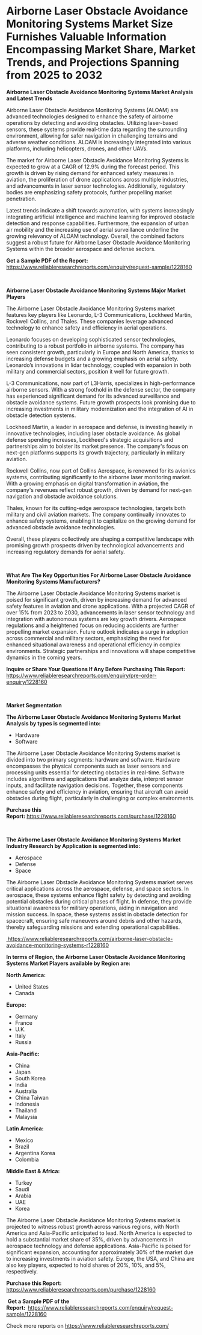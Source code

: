 <p><h1>Airborne Laser Obstacle Avoidance Monitoring Systems Market Size Furnishes Valuable Information Encompassing Market Share, Market Trends, and Projections Spanning from 2025 to 2032</h1></p><p><strong>Airborne Laser Obstacle Avoidance Monitoring Systems Market Analysis and Latest Trends</strong></p>
<p><p>Airborne Laser Obstacle Avoidance Monitoring Systems (ALOAM) are advanced technologies designed to enhance the safety of airborne operations by detecting and avoiding obstacles. Utilizing laser-based sensors, these systems provide real-time data regarding the surrounding environment, allowing for safer navigation in challenging terrains and adverse weather conditions. ALOAM is increasingly integrated into various platforms, including helicopters, drones, and other UAVs.</p><p>The market for Airborne Laser Obstacle Avoidance Monitoring Systems is expected to grow at a CAGR of 12.9% during the forecast period. This growth is driven by rising demand for enhanced safety measures in aviation, the proliferation of drone applications across multiple industries, and advancements in laser sensor technologies. Additionally, regulatory bodies are emphasizing safety protocols, further propelling market penetration. </p><p>Latest trends indicate a shift towards automation, with systems increasingly integrating artificial intelligence and machine learning for improved obstacle detection and response capabilities. Furthermore, the expansion of urban air mobility and the increasing use of aerial surveillance underline the growing relevancy of ALOAM technology. Overall, the combined factors suggest a robust future for Airborne Laser Obstacle Avoidance Monitoring Systems within the broader aerospace and defense sectors.</p></p>
<p><strong>Get a Sample PDF of the Report:&nbsp;</strong> <a href="https://www.reliableresearchreports.com/enquiry/request-sample/1228160?utm_campaign=3316&utm_medium=2&utm_source=Github&utm_content=ia&utm_term=31032025&utm_id=airborne-laser-obstacle-avoidance-monitoring-systems">https://www.reliableresearchreports.com/enquiry/request-sample/1228160</a></p>
<p>&nbsp;</p>
<p><strong>Airborne Laser Obstacle Avoidance Monitoring Systems Major Market Players</strong></p>
<p><p>The Airborne Laser Obstacle Avoidance Monitoring Systems market features key players like Leonardo, L-3 Communications, Lockheed Martin, Rockwell Collins, and Thales. These companies leverage advanced technology to enhance safety and efficiency in aerial operations.</p><p>Leonardo focuses on developing sophisticated sensor technologies, contributing to a robust portfolio in airborne systems. The company has seen consistent growth, particularly in Europe and North America, thanks to increasing defense budgets and a growing emphasis on aerial safety. Leonardo’s innovations in lidar technology, coupled with expansion in both military and commercial sectors, position it well for future growth.</p><p>L-3 Communications, now part of L3Harris, specializes in high-performance airborne sensors. With a strong foothold in the defense sector, the company has experienced significant demand for its advanced surveillance and obstacle avoidance systems. Future growth prospects look promising due to increasing investments in military modernization and the integration of AI in obstacle detection systems.</p><p>Lockheed Martin, a leader in aerospace and defense, is investing heavily in innovative technologies, including laser obstacle avoidance. As global defense spending increases, Lockheed's strategic acquisitions and partnerships aim to bolster its market presence. The company's focus on next-gen platforms supports its growth trajectory, particularly in military aviation.</p><p>Rockwell Collins, now part of Collins Aerospace, is renowned for its avionics systems, contributing significantly to the airborne laser monitoring market. With a growing emphasis on digital transformation in aviation, the company's revenues reflect robust growth, driven by demand for next-gen navigation and obstacle avoidance solutions.</p><p>Thales, known for its cutting-edge aerospace technologies, targets both military and civil aviation markets. The company continually innovates to enhance safety systems, enabling it to capitalize on the growing demand for advanced obstacle avoidance technologies.</p><p>Overall, these players collectively are shaping a competitive landscape with promising growth prospects driven by technological advancements and increasing regulatory demands for aerial safety.</p></p>
<p>&nbsp;</p>
<p><strong>What Are The Key Opportunities For Airborne Laser Obstacle Avoidance Monitoring Systems Manufacturers?</strong></p>
<p><p>The Airborne Laser Obstacle Avoidance Monitoring Systems market is poised for significant growth, driven by increasing demand for advanced safety features in aviation and drone applications. With a projected CAGR of over 15% from 2023 to 2030, advancements in laser sensor technology and integration with autonomous systems are key growth drivers. Aerospace regulations and a heightened focus on reducing accidents are further propelling market expansion. Future outlook indicates a surge in adoption across commercial and military sectors, emphasizing the need for enhanced situational awareness and operational efficiency in complex environments. Strategic partnerships and innovations will shape competitive dynamics in the coming years.</p></p>
<p><strong>Inquire or Share Your Questions If Any Before Purchasing This Report:</strong> <a href="https://www.reliableresearchreports.com/enquiry/pre-order-enquiry/1228160?utm_campaign=3316&utm_medium=2&utm_source=Github&utm_content=ia&utm_term=31032025&utm_id=airborne-laser-obstacle-avoidance-monitoring-systems">https://www.reliableresearchreports.com/enquiry/pre-order-enquiry/1228160</a></p>
<p>&nbsp;</p>
<p><strong>Market Segmentation</strong></p>
<p><strong>The Airborne Laser Obstacle Avoidance Monitoring Systems Market Analysis by types is segmented into:</strong></p>
<p><ul><li>Hardware</li><li>Software</li></ul></p>
<p><p>The Airborne Laser Obstacle Avoidance Monitoring Systems market is divided into two primary segments: hardware and software. Hardware encompasses the physical components such as laser sensors and processing units essential for detecting obstacles in real-time. Software includes algorithms and applications that analyze data, interpret sensor inputs, and facilitate navigation decisions. Together, these components enhance safety and efficiency in aviation, ensuring that aircraft can avoid obstacles during flight, particularly in challenging or complex environments.</p></p>
<p><strong>Purchase this Report:&nbsp;</strong><a href="https://www.reliableresearchreports.com/purchase/1228160?utm_campaign=3316&utm_medium=2&utm_source=Github&utm_content=ia&utm_term=31032025&utm_id=airborne-laser-obstacle-avoidance-monitoring-systems">https://www.reliableresearchreports.com/purchase/1228160</a></p>
<p>&nbsp;</p>
<p><strong>The Airborne Laser Obstacle Avoidance Monitoring Systems Market Industry Research by Application is segmented into:</strong></p>
<p><ul><li>Aerospace</li><li>Defense</li><li>Space</li></ul></p>
<p><p>The Airborne Laser Obstacle Avoidance Monitoring Systems market serves critical applications across the aerospace, defense, and space sectors. In aerospace, these systems enhance flight safety by detecting and avoiding potential obstacles during critical phases of flight. In defense, they provide situational awareness for military operations, aiding in navigation and mission success. In space, these systems assist in obstacle detection for spacecraft, ensuring safe maneuvers around debris and other hazards, thereby safeguarding missions and extending operational capabilities.</p></p>
<p><a href="https://www.reliableresearchreports.com/airborne-laser-obstacle-avoidance-monitoring-systems-r1228160?utm_campaign=3316&utm_medium=2&utm_source=Github&utm_content=ia&utm_term=31032025&utm_id=airborne-laser-obstacle-avoidance-monitoring-systems">&nbsp;https://www.reliableresearchreports.com/airborne-laser-obstacle-avoidance-monitoring-systems-r1228160</a></p>
<p><strong>In terms of Region, the Airborne Laser Obstacle Avoidance Monitoring Systems Market Players available by Region are:</strong></p>
<p>
    <p> <strong> North America: </strong>
        <ul>
            <li>United States</li>
            <li>Canada</li>
        </ul>
        </p> 
    <p> <strong> Europe: </strong>
        <ul>
            <li>Germany</li>
            <li>France</li>
            <li>U.K.</li>
            <li>Italy</li>
            <li>Russia</li>
        </ul>
        </p> 
    <p> <strong> Asia-Pacific: </strong>
        <ul>
            <li>China</li>
            <li>Japan</li>
            <li>South Korea</li>
            <li>India</li>
            <li>Australia</li>
            <li>China Taiwan</li>
            <li>Indonesia</li>
            <li>Thailand</li>
            <li>Malaysia</li>
        </ul>
        </p> 
    <p> <strong> Latin America: </strong>
        <ul>
            <li>Mexico</li>
            <li>Brazil</li>
            <li>Argentina Korea</li>
            <li>Colombia</li>
        </ul>
        </p> 
    <p> <strong> Middle East & Africa: </strong>
        <ul>
            <li>Turkey</li>
            <li>Saudi</li>
            <li>Arabia</li>
            <li>UAE</li>
            <li>Korea</li>
        </ul>
    </p>
    </p>
<p><p>The Airborne Laser Obstacle Avoidance Monitoring Systems market is projected to witness robust growth across various regions, with North America and Asia-Pacific anticipated to lead. North America is expected to hold a substantial market share of 35%, driven by advancements in aerospace technology and defense applications. Asia-Pacific is poised for significant expansion, accounting for approximately 30% of the market due to increasing investments in aviation safety. Europe, the USA, and China are also key players, expected to hold shares of 20%, 10%, and 5%, respectively.</p></p>
<p><strong>Purchase this Report: </strong><a href="https://www.reliableresearchreports.com/purchase/1228160?utm_campaign=3316&utm_medium=2&utm_source=Github&utm_content=ia&utm_term=31032025&utm_id=airborne-laser-obstacle-avoidance-monitoring-systems">https://www.reliableresearchreports.com/purchase/1228160</a></p>
<p>&nbsp;<strong>Get a Sample PDF of the Report:&nbsp;&nbsp;</strong><a href="https://www.reliableresearchreports.com/enquiry/request-sample/1228160?utm_campaign=3316&utm_medium=2&utm_source=Github&utm_content=ia&utm_term=31032025&utm_id=airborne-laser-obstacle-avoidance-monitoring-systems">https://www.reliableresearchreports.com/enquiry/request-sample/1228160</a></p>
<p><strong></strong></p>
<p>Check more reports on <a href="https://www.reliableresearchreports.com/?utm_campaign=3316&utm_medium=2&utm_source=Github&utm_content=ia&utm_term=31032025&utm_id=airborne-laser-obstacle-avoidance-monitoring-systems">https://www.reliableresearchreports.com/</a></p>